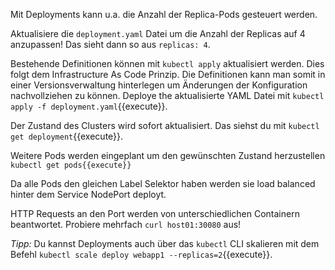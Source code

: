 Mit Deployments kann  u.a. die Anzahl der Replica-Pods gesteuert werden.

Aktualisiere die `deployment.yaml` Datei um die Anzahl der Replicas auf 4 anzupassen!
Das sieht dann so aus `replicas: 4`.

Bestehende Definitionen können mit `kubectl apply` aktualisiert werden. Dies folgt dem Infrastructure As Code Prinzip. Die Definitionen kann man somit in einer Versionsverwaltung hinterlegen um Änderungen der Konfiguration nachvollziehen zu können.
Deploye the aktualisierte YAML Datei mit `kubectl apply -f deployment.yaml`{{execute}}.

Der Zustand des Clusters wird sofort aktualisiert. Das siehst du mit `kubectl get deployment`{{execute}}.

Weitere Pods werden eingeplant um den gewünschten Zustand herzustellen `kubectl get pods{{execute}}`

Da alle Pods den gleichen Label Selektor haben werden sie load balanced hinter dem Service NodePort deployt.

HTTP Requests an den Port werden von unterschiedlichen Containern beantwortet.
Probiere mehrfach `curl host01:30080` aus!

*Tipp:* Du kannst Deployments auch über das `kubectl` CLI skalieren mit dem Befehl `kubectl scale deploy webapp1 --replicas=2`{{execute}}.
